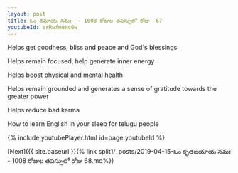 ```yaml
---
layout: post
title: ఓం దమాయ నమః  - 1008 రోజుల తపస్సులో రోజు  67
youtubeId: srRwfmeHc6w
---
```

 
 
Helps get goodness, bliss and peace and God's blessings
 
Helps remain focused, help generate inner energy 
 
Helps boost physical and mental health 
 
Helps remain grounded and generates a sense of gratitude towards the greater power 
 
Helps reduce bad karma
 
How to learn English in your sleep for telugu people
 
 
 
 


{% include youtubePlayer.html id=page.youtubeId %}
 
[Next]({{ site.baseurl }}{% link split1/_posts/2019-04-15-ఓం కృతఙయాయ నమః  - 1008 రోజుల తపస్సులో రోజు  68.md%})
 
